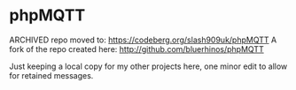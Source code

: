 # phpMQTT

ARCHIVED repo moved to: https://codeberg.org/slash909uk/phpMQTT
A fork of the repo created here: http://github.com/bluerhinos/phpMQTT

Just keeping a local copy for my other projects here, one minor edit to allow for retained messages.
